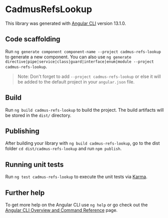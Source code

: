 # CadmusRefsLookup

This library was generated with [Angular CLI](https://github.com/angular/angular-cli) version 13.1.0.

## Code scaffolding

Run `ng generate component component-name --project cadmus-refs-lookup` to generate a new component. You can also use `ng generate directive|pipe|service|class|guard|interface|enum|module --project cadmus-refs-lookup`.
> Note: Don't forget to add `--project cadmus-refs-lookup` or else it will be added to the default project in your `angular.json` file. 

## Build

Run `ng build cadmus-refs-lookup` to build the project. The build artifacts will be stored in the `dist/` directory.

## Publishing

After building your library with `ng build cadmus-refs-lookup`, go to the dist folder `cd dist/cadmus-refs-lookup` and run `npm publish`.

## Running unit tests

Run `ng test cadmus-refs-lookup` to execute the unit tests via [Karma](https://karma-runner.github.io).

## Further help

To get more help on the Angular CLI use `ng help` or go check out the [Angular CLI Overview and Command Reference](https://angular.io/cli) page.
